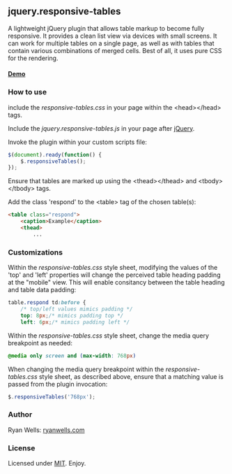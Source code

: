 ## jquery.responsive-tables

A lightweight jQuery plugin  that allows table markup to become fully responsive. It provides a clean list  view via devices with small screens. It can work for multiple tables on a  single page, as well as with tables that contain various combinations of merged  cells. Best of all, it uses pure CSS for the rendering. 

#### <a href="http://ryanwells.com/examples/responsive-tables/" target="_blank">Demo</a>

### How to use

include the <em>responsive-tables.css</em> in your page within the &lt;head&gt;&lt;/head&gt; tags.

Include the <em>jquery.responsive-tables.js</em> in your page after <a href="http://jquery.com/download/" target="_blank">jQuery</a>.

Invoke the plugin within your custom scripts file: 
```javascript
$(document).ready(function() {
    $.responsiveTables();    
});    
```
Ensure that tables are marked up using the &lt;thead&gt;&lt;/thead&gt; and &lt;tbody&gt;&lt;/tbody&gt; tags.

Add the class 'respond' to the &lt;table&gt; tag of the chosen table(s):
```html
<table class="respond">
    <caption>Example</caption>
    <thead>
        ...
```
### Customizations 

Within the <em>responsive-tables.css</em> style sheet, modifying the values of the 'top' and 'left' properties will change the perceived table heading padding at the &quot;mobile&quot; view. This will enable consitancy between the table heading and table data padding:
```css
table.respond td:before { 
    /* top/left values mimics padding */
    top: 8px;/* mimics padding top */
    left: 6px;/* mimics padding left */
```

Within the <em>responsive-tables.css</em> style sheet, change the media query breakpoint as needed:
```css
@media only screen and (max-width: 768px) 
```
When changing the media query breakpoint within the <em>responsive-tables.css</em> style sheet, as described above, ensure that a matching value is passed from the plugin invocation: 
```javascript
$.responsiveTables('768px');    
```

### Author

Ryan Wells: [ryanwells.com][twitter]

### License

Licensed under [MIT][mit]. Enjoy.

[twitter]: http://ryanwells.com
[mit]: http://www.opensource.org/licenses/mit-license.php
[jquery]: http://jquery.com/
